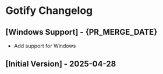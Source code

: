 # Gotify Changelog

## [Windows Support] - {PR_MERGE_DATE}

- Add support for Windows

## [Initial Version] - 2025-04-28